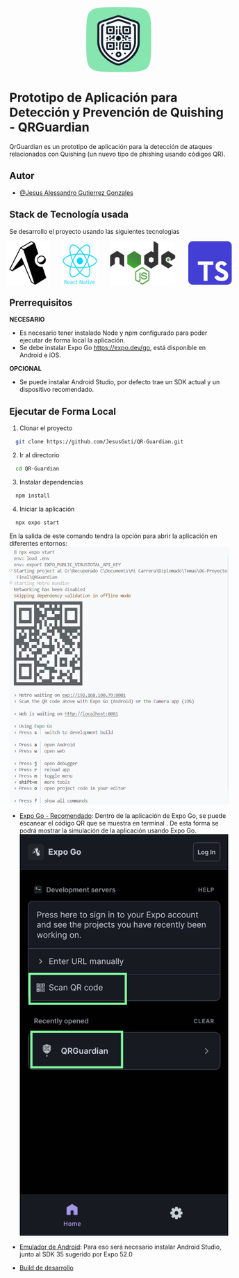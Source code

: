 <div style="text-align: center;">
  <img src="assets/readme/QRGuardian-Logo.png" alt="Logo">
</div>

# Prototipo de Aplicación para Detección y Prevención de Quishing - QRGuardian



QrGuardian es un prototipo de aplicación para la detección de ataques relacionados con Quishing (un nuevo tipo de phishing usando códigos QR).

## Autor

- [@Jesus Alessandro Gutierrez Gonzales](https://github.com/JesusGuti)

## Stack de Tecnología usada
Se desarrollo el proyecto usando las siguientes tecnologias
<div style="display: flex; flex-direction:row; text-align: center; gap: 30px; justify-content: center;">
  <img src="assets/readme/expo.webp" alt="Expo PNG" width="100" height="100">
  <img src="assets/readme/react-native.png" alt="Expo PNG" width="80" height="100">
  <img src="assets/readme/node.png" alt="Node" width="150" height="100">
  <img src="assets/readme/typescript.png" alt="Typescript" width="100" height="100" style="border-radius: 10px;">
</div>

## Prerrequisitos
**NECESARIO**

- Es necesario tener instalado Node y npm configurado para poder ejecutar de forma local la aplicación.
- Se debe instalar Expo Go https://expo.dev/go, está disponible en Android e iOS.

**OPCIONAL**

- Se puede instalar Android Studio, por defecto trae un SDK actual y un dispositivo recomendado.

## Ejecutar de Forma Local

1. Clonar el proyecto

```bash
  git clone https://github.com/JesusGuti/QR-Guardian.git
```

2. Ir al directorio

```bash
  cd QR-Guardian
```

3. Instalar dependencias

```bash
  npm install
```

4. Iniciar la aplicación 

```bash
  npx expo start
```

En la salida de este comando tendra la opción para abrir la aplicación en diferentes entornos:
![Salida del comando npx expo start](assets/readme/salida-expo.png)
- [Expo Go - Recomendado](https://expo.dev/go):  Dentro de la aplicación de Expo Go, se puede  escanear el código QR que se muestra en terminal . De esta forma se podrá mostrar la simulación de la aplicación usando Expo Go.
![Expo Go](assets/readme/expoGo.png)

- [Emulador de Android](https://docs.expo.dev/workflow/android-studio-emulator/): Para eso será necesario instalar Android Studio, junto al SDK 35 sugerido por Expo 52.0 

- [Build de desarrollo](https://docs.expo.dev/develop/development-builds/introduction/)

